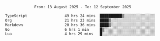 <div align="center">
<p style="text-align: center;">
<!--START_SECTION:waka-->

```txt
From: 13 August 2025 - To: 12 September 2025

TypeScript                 49 hrs 24 mins  ██████████▒░░░░░░░░░░░░░░   41.04 %
Org                        21 hrs 23 mins  ████▒░░░░░░░░░░░░░░░░░░░░   17.77 %
Markdown                   20 hrs 36 mins  ████▒░░░░░░░░░░░░░░░░░░░░   17.12 %
Go                         6 hrs 1 min     █▒░░░░░░░░░░░░░░░░░░░░░░░   05.01 %
Lua                        4 hrs 29 mins   █░░░░░░░░░░░░░░░░░░░░░░░░   03.73 %
```

<!--END_SECTION:waka-->
</p>
</div>
